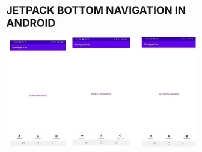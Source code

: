 # JETPACK BOTTOM NAVIGATION IN ANDROID


![UI SCREENSHOT](https://github.com/essykings/bottomnavigation/blob/main/Bottom%20navigation%20android.jpg)



